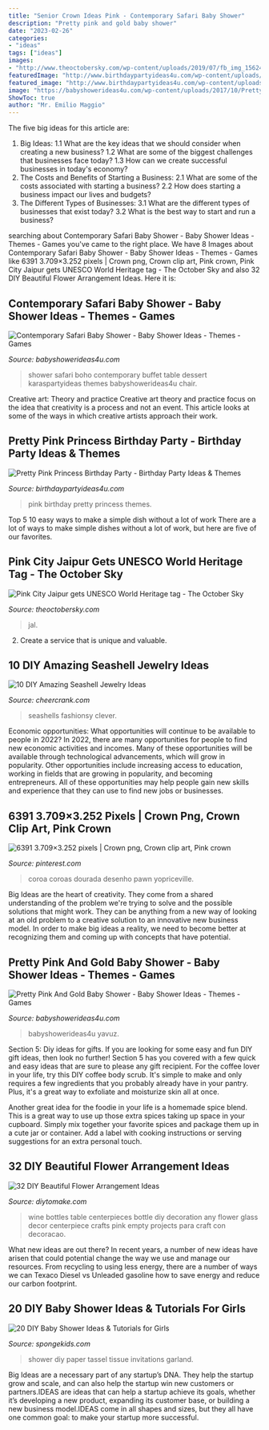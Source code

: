 ```yaml
---
title: "Senior Crown Ideas Pink - Contemporary Safari Baby Shower"
description: "Pretty pink and gold baby shower"
date: "2023-02-26"
categories:
- "ideas"
tags: ["ideas"]
images:
- "http://www.theoctobersky.com/wp-content/uploads/2019/07/fb_img_15624397659826190845388696122198.jpg"
featuredImage: "http://www.birthdaypartyideas4u.com/wp-content/uploads/2016/08/pretty-pink-princess-birthday-party-tablescape.jpg"
featured_image: "http://www.birthdaypartyideas4u.com/wp-content/uploads/2016/08/pretty-pink-princess-birthday-party-tablescape.jpg"
image: "https://babyshowerideas4u.com/wp-content/uploads/2017/10/Pretty-Pink-And-Gold-Baby-Shower-Paper-Flowers-600x803.jpeg"
ShowToc: true
author: "Mr. Emilio Maggio"
---
```



The five big ideas for this article are:
1. Big Ideas: 
1.1 What are the key ideas that we should consider when creating a new business? 
1.2 What are some of the biggest challenges that businesses face today? 
1.3 How can we create successful businesses in today's economy? 
2. The Costs and Benefits of Starting a Business: 
2.1 What are some of the costs associated with starting a business? 
2.2 How does starting a business impact our lives and budgets? 
3. The Different Types of Businesses: 
3.1 What are the different types of businesses that exist today? 
3.2 What is the best way to start and run a business?

	

		
searching about Contemporary Safari Baby Shower - Baby Shower Ideas - Themes - Games you've came to the right place. We have 8 Images about Contemporary Safari Baby Shower - Baby Shower Ideas - Themes - Games like 6391 3.709×3.252 pixels | Crown png, Crown clip art, Pink crown, Pink City Jaipur gets UNESCO World Heritage tag - The October Sky and also 32 DIY Beautiful Flower Arrangement Ideas. Here it is:
		
    
## Contemporary Safari Baby Shower - Baby Shower Ideas - Themes - Games

<img loading=lazy src="https://babyshowerideas4u.com/wp-content/uploads/2016/07/Contemporary-Safari-Baby-Shower-Buffet.jpg" onerror="this.onerror=null;this.src='https://tse1.mm.bing.net/th?id=OIP.9GmhCsXLWEe6TRjhrq12cAHaF_&amp;pid=15.1';" alt="Contemporary Safari Baby Shower - Baby Shower Ideas - Themes - Games">

_Source: babyshowerideas4u.com_

>shower safari boho contemporary buffet table dessert karaspartyideas themes babyshowerideas4u chair. 

	

Creative art: Theory and practice
Creative art theory and practice focus on the idea that creativity is a process and not an event. This article looks at some of the ways in which creative artists approach their work.

    
## Pretty Pink Princess Birthday Party - Birthday Party Ideas &amp; Themes

<img loading=lazy src="http://www.birthdaypartyideas4u.com/wp-content/uploads/2016/08/pretty-pink-princess-birthday-party-tablescape.jpg" onerror="this.onerror=null;this.src='https://tse1.mm.bing.net/th?id=OIP.juMfU1_l2OsyuR2PPf2flwHaNd&amp;pid=15.1';" alt="Pretty Pink Princess Birthday Party - Birthday Party Ideas &amp; Themes">

_Source: birthdaypartyideas4u.com_

>pink birthday pretty princess themes. 

	

Top 5 10 easy ways to make a simple dish without a lot of work
There are a lot of ways to make simple dishes without a lot of work, but here are five of our favorites.

    
## Pink City Jaipur Gets UNESCO World Heritage Tag - The October Sky

<img loading=lazy src="http://www.theoctobersky.com/wp-content/uploads/2019/07/fb_img_15624397659826190845388696122198.jpg" onerror="this.onerror=null;this.src='https://tse3.mm.bing.net/th?id=OIP.UmO0jfknP_JrQOyo_eT7FwHaJQ&amp;pid=15.1';" alt="Pink City Jaipur gets UNESCO World Heritage tag - The October Sky">

_Source: theoctobersky.com_

>jal. 

	

2. Create a service that is unique and valuable.

    
## 10 DIY Amazing Seashell Jewelry Ideas

<img loading=lazy src="https://www.cheercrank.com/wp-content/uploads/2020/08/9-6.jpg" onerror="this.onerror=null;this.src='https://tse2.mm.bing.net/th?id=OIP.6Z2sT6PM34xo3PxLb6z0bAHaLH&amp;pid=15.1';" alt="10 DIY Amazing Seashell Jewelry Ideas">

_Source: cheercrank.com_

>seashells fashionsy clever. 

	

Economic opportunities: What opportunities will continue to be available to people in 2022?
In 2022, there are many opportunities for people to find new economic activities and incomes. Many of these opportunities will be available through technological advancements, which will grow in popularity. Other opportunities include increasing access to education, working in fields that are growing in popularity, and becoming entrepreneurs. All of these opportunities may help people gain new skills and experience that they can use to find new jobs or businesses.

    
## 6391 3.709×3.252 Pixels | Crown Png, Crown Clip Art, Pink Crown

<img loading=lazy src="https://i.pinimg.com/736x/80/1e/28/801e28f3636fbe64719b8c54ecfa8bb0--pink-crown-tiaras-and-crowns.jpg" onerror="this.onerror=null;this.src='https://tse4.mm.bing.net/th?id=OIP.FRdqDvJUQkLmy4awrmsznAHaGf&amp;pid=15.1';" alt="6391 3.709×3.252 pixels | Crown png, Crown clip art, Pink crown">

_Source: pinterest.com_

>coroa coroas dourada desenho pawn yopriceville. 

	

Big Ideas are the heart of creativity. They come from a shared understanding of the problem we're trying to solve and the possible solutions that might work. They can be anything from a new way of looking at an old problem to a creative solution to an innovative new business model. In order to make big ideas a reality, we need to become better at recognizing them and coming up with concepts that have potential.

    
## Pretty Pink And Gold Baby Shower - Baby Shower Ideas - Themes - Games

<img loading=lazy src="https://babyshowerideas4u.com/wp-content/uploads/2017/10/Pretty-Pink-And-Gold-Baby-Shower-Paper-Flowers-600x803.jpeg" onerror="this.onerror=null;this.src='https://tse4.mm.bing.net/th?id=OIP.iy1K0BuLfRzsvWyg1xB0XAHaJ6&amp;pid=15.1';" alt="Pretty Pink And Gold Baby Shower - Baby Shower Ideas - Themes - Games">

_Source: babyshowerideas4u.com_

>babyshowerideas4u yavuz. 

	

Section 5: Diy ideas for gifts.
If you are looking for some easy and fun DIY gift ideas, then look no further! Section 5 has you covered with a few quick and easy ideas that are sure to please any gift recipient.
For the coffee lover in your life, try this DIY coffee body scrub. It's simple to make and only requires a few ingredients that you probably already have in your pantry. Plus, it's a great way to exfoliate and moisturize skin all at once.

Another great idea for the foodie in your life is a homemade spice blend. This is a great way to use up those extra spices taking up space in your cupboard. Simply mix together your favorite spices and package them up in a cute jar or container. Add a label with cooking instructions or serving suggestions for an extra personal touch.

    
## 32 DIY Beautiful Flower Arrangement Ideas

<img loading=lazy src="https://www.diytomake.com/wp-content/uploads/2016/08/Beautiful-Wine-Bottles-For-Any-Table.jpg" onerror="this.onerror=null;this.src='https://tse2.mm.bing.net/th?id=OIP.IIfuLS0C8EBEX2eGydTDqgHaJ4&amp;pid=15.1';" alt="32 DIY Beautiful Flower Arrangement Ideas">

_Source: diytomake.com_

>wine bottles table centerpieces bottle diy decoration any flower glass decor centerpiece crafts pink empty projects para craft con decoracao. 

	

What new ideas are out there?
In recent years, a number of new ideas have arisen that could potential change the way we use and manage our resources. From recycling to using less energy, there are a number of ways we can Texaco Diesel vs Unleaded gasoline how to save energy and reduce our carbon footprint.

    
## 20 DIY Baby Shower Ideas &amp; Tutorials For Girls

<img loading=lazy src="http://spongekids.com/wp-content/uploads/2017/01/baby-shower-for-girls/17-diy-baby-shower-for-girls.jpg" onerror="this.onerror=null;this.src='https://tse2.mm.bing.net/th?id=OIP.2HGQDb1B0Q-3vUEQ_bYxxAHaRx&amp;pid=15.1';" alt="20 DIY Baby Shower Ideas &amp; Tutorials for Girls">

_Source: spongekids.com_

>shower diy paper tassel tissue invitations garland. 

	

Big Ideas are a necessary part of any startup’s DNA. They help the startup grow and scale, and can also help the startup win new customers or partners.IDEAS are ideas that can help a startup achieve its goals, whether it’s developing a new product, expanding its customer base, or building a new business model.IDEAS come in all shapes and sizes, but they all have one common goal: to make your startup more successful.


